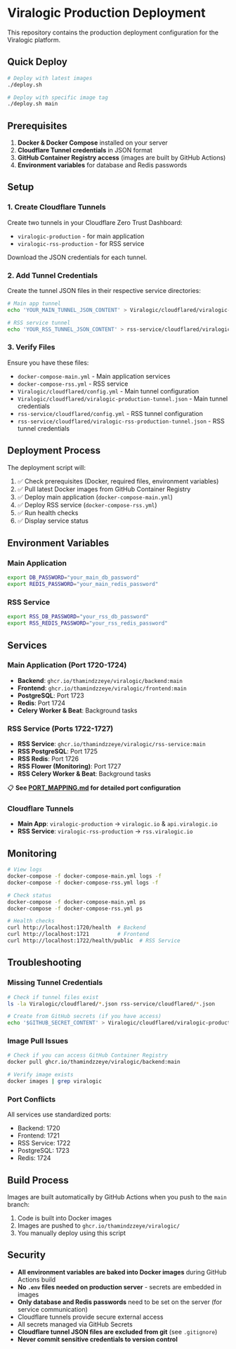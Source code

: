 # Viralogic Production Deployment

This repository contains the production deployment configuration for the Viralogic platform.

## Quick Deploy

```bash
# Deploy with latest images
./deploy.sh

# Deploy with specific image tag
./deploy.sh main
```

## Prerequisites

1. **Docker & Docker Compose** installed on your server
2. **Cloudflare Tunnel credentials** in JSON format
3. **GitHub Container Registry access** (images are built by GitHub Actions)
4. **Environment variables** for database and Redis passwords

## Setup

### 1. Create Cloudflare Tunnels

Create two tunnels in your Cloudflare Zero Trust Dashboard:
- `viralogic-production` - for main application
- `viralogic-rss-production` - for RSS service

Download the JSON credentials for each tunnel.

### 2. Add Tunnel Credentials

Create the tunnel JSON files in their respective service directories:

```bash
# Main app tunnel
echo 'YOUR_MAIN_TUNNEL_JSON_CONTENT' > Viralogic/cloudflared/viralogic-production-tunnel.json

# RSS service tunnel
echo 'YOUR_RSS_TUNNEL_JSON_CONTENT' > rss-service/cloudflared/viralogic-rss-production-tunnel.json
```

### 3. Verify Files

Ensure you have these files:
- `docker-compose-main.yml` - Main application services
- `docker-compose-rss.yml` - RSS service
- `Viralogic/cloudflared/config.yml` - Main tunnel configuration
- `Viralogic/cloudflared/viralogic-production-tunnel.json` - Main tunnel credentials
- `rss-service/cloudflared/config.yml` - RSS tunnel configuration
- `rss-service/cloudflared/viralogic-rss-production-tunnel.json` - RSS tunnel credentials

## Deployment Process

The deployment script will:

1. ✅ Check prerequisites (Docker, required files, environment variables)
2. ✅ Pull latest Docker images from GitHub Container Registry
3. ✅ Deploy main application (`docker-compose-main.yml`)
4. ✅ Deploy RSS service (`docker-compose-rss.yml`)
5. ✅ Run health checks
6. ✅ Display service status

## Environment Variables

### Main Application
```bash
export DB_PASSWORD="your_main_db_password"
export REDIS_PASSWORD="your_main_redis_password"
```

### RSS Service
```bash
export RSS_DB_PASSWORD="your_rss_db_password"
export RSS_REDIS_PASSWORD="your_rss_redis_password"
```

## Services

### Main Application (Port 1720-1724)
- **Backend**: `ghcr.io/thamindzzeye/viralogic/backend:main`
- **Frontend**: `ghcr.io/thamindzzeye/viralogic/frontend:main`
- **PostgreSQL**: Port 1723
- **Redis**: Port 1724
- **Celery Worker & Beat**: Background tasks

### RSS Service (Ports 1722-1727)
- **RSS Service**: `ghcr.io/thamindzzeye/viralogic/rss-service:main`
- **RSS PostgreSQL**: Port 1725
- **RSS Redis**: Port 1726
- **RSS Flower (Monitoring)**: Port 1727
- **RSS Celery Worker & Beat**: Background tasks

📋 **See [PORT_MAPPING.md](PORT_MAPPING.md) for detailed port configuration**

### Cloudflare Tunnels
- **Main App**: `viralogic-production` → `viralogic.io` & `api.viralogic.io`
- **RSS Service**: `viralogic-rss-production` → `rss.viralogic.io`

## Monitoring

```bash
# View logs
docker-compose -f docker-compose-main.yml logs -f
docker-compose -f docker-compose-rss.yml logs -f

# Check status
docker-compose -f docker-compose-main.yml ps
docker-compose -f docker-compose-rss.yml ps

# Health checks
curl http://localhost:1720/health  # Backend
curl http://localhost:1721         # Frontend
curl http://localhost:1722/health/public  # RSS Service
```

## Troubleshooting

### Missing Tunnel Credentials
```bash
# Check if tunnel files exist
ls -la Viralogic/cloudflared/*.json rss-service/cloudflared/*.json

# Create from GitHub secrets (if you have access)
echo '$GITHUB_SECRET_CONTENT' > Viralogic/cloudflared/viralogic-production-tunnel.json
```

### Image Pull Issues
```bash
# Check if you can access GitHub Container Registry
docker pull ghcr.io/thamindzzeye/viralogic/backend:main

# Verify image exists
docker images | grep viralogic
```

### Port Conflicts
All services use standardized ports:
- Backend: 1720
- Frontend: 1721  
- RSS Service: 1722
- PostgreSQL: 1723
- Redis: 1724

## Build Process

Images are built automatically by GitHub Actions when you push to the `main` branch:
1. Code is built into Docker images
2. Images are pushed to `ghcr.io/thamindzzeye/viralogic/`
3. You manually deploy using this script

## Security

- **All environment variables are baked into Docker images** during GitHub Actions build
- **No `.env` files needed on production server** - secrets are embedded in images
- **Only database and Redis passwords** need to be set on the server (for service communication)
- Cloudflare tunnels provide secure external access
- All secrets managed via GitHub Secrets
- **Cloudflare tunnel JSON files are excluded from git** (see `.gitignore`)
- **Never commit sensitive credentials to version control**
